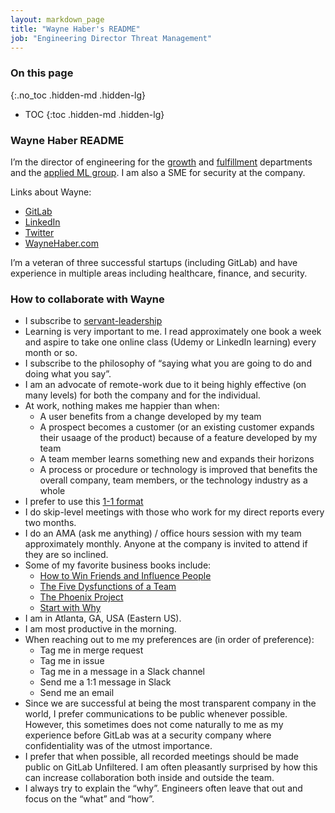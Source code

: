 ```yaml
---
layout: markdown_page
title: "Wayne Haber's README"
job: "Engineering Director Threat Management"
---
```


### On this page
{:.no_toc .hidden-md .hidden-lg}

- TOC
{:toc .hidden-md .hidden-lg}

### Wayne Haber README

I’m the director of engineering for the [growth](https://about.gitlab.com/handbook/engineering/development/growth/) and [fulfillment](https://about.gitlab.com/handbook/engineering/development/fulfillment/) departments and the [applied ML group](https://about.gitlab.com/handbook/engineering/development/modelops/appliedml/).  I am also a SME for security at the company.

Links about Wayne:
* [GitLab](https://gitlab.com/whaber)
* [LinkedIn](https://www.linkedin.com/in/waynehaber/)
* [Twitter](https://twitter.com/waynehaber)
* [WayneHaber.com](https://www.waynehaber.com)

I’m a veteran of three successful startups (including GitLab) and have experience in multiple areas including healthcare, finance, and security.

### How to collaborate with Wayne

* I subscribe to [servant-leadership](https://en.wikipedia.org/wiki/Servant_leadership) 
* Learning is very important to me.  I read approximately one book a week and aspire to take one online class (Udemy or LinkedIn learning) every month or so.
* I subscribe to the philosophy of “saying what you are going to do and doing what you say”.
* I am an advocate of remote-work due to it being highly effective (on many levels) for both the company and for the individual.
* At work, nothing makes me happier than when:
  * A user benefits from a change developed by my team
  * A prospect becomes a customer (or an existing customer expands their usaage of the product) because of a feature developed by my team
  * A team member learns something new and expands their horizons
  * A process or procedure or technology is improved that benefits the overall company, team members, or the technology industry as a whole
* I prefer to use this [1-1 format](/handbook/leadership/1-1/suggested-agenda-format/)
* I do skip-level meetings with those who work for my direct reports every two months.
* I do an AMA (ask me anything) / office hours session with my team approximately monthly.  Anyone at the company is invited to attend if they are so inclined.
* Some of my favorite business books include:
  * [How to Win Friends and Influence People](https://www.amazon.com/gp/product/B004U7G81O)
  * [The Five Dysfunctions of a Team](https://www.amazon.com/gp/product/B006960LQW)
  * [The Phoenix Project](https://www.amazon.com/gp/product/B0030V0PEW)
  * [Start with Why](https://www.amazon.com/gp/product/B002Q6XUE4)
* I am in Atlanta, GA, USA (Eastern US).
* I am most productive in the morning.
* When reaching out to me my preferences are (in order of preference):
  * Tag me in merge request
  * Tag me in issue
  * Tag me in a message in a Slack channel
  * Send me a 1:1 message in Slack 
  * Send me an email
* Since we are successful at being the most transparent company in the world, I prefer communications to be public whenever possible. However, this sometimes does not come naturally to me as my experience before GitLab was at a security company where confidentiality was of the utmost importance.
* I prefer that when possible, all recorded meetings should be made public on GitLab Unfiltered.  I am often pleasantly surprised by how this can increase collaboration both inside and outside the team.
* I always try to explain the “why”.  Engineers often leave that out and focus on the “what” and “how”.
